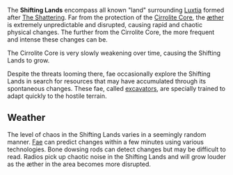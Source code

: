 The **Shifting Lands** encompass all known "land" surrounding [Luxtia](<./Luxtia.md>) formed after [The Shattering](<../Events/The Shattering.md>). Far from the protection of the [Cirrolite Core](<./Cirrolite Core.md>), the [æther](<../Æther/Æther.md>) is extremely unpredictable and disrupted, causing rapid and chaotic physical changes. The further from the Cirrolite Core, the more frequent and intense these changes can be.

The Cirrolite Core is very slowly weakening over time, causing the Shifting Lands to grow.

Despite the threats looming there, fae occasionally explore the Shifting Lands in search for resources that may have accumulated through its spontaneous changes. These fae, called [excavators](<../Technology/Excavators.md>), are specially trained to adapt quickly to the hostile terrain.

## Weather
The level of chaos in the Shifting Lands varies in a seemingly random manner. [Fae](<../Æther/Fae.md>) can predict changes within a few minutes using various technologies. Bone dowsing rods can detect changes but may be difficult to read. Radios pick up chaotic noise in the Shifting Lands and will grow louder as the æther in the area becomes more disrupted.